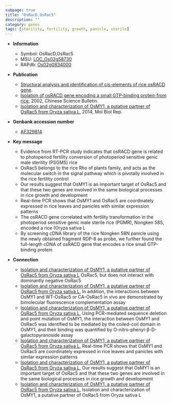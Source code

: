 ```yaml
---
subpage: true
title: "OsRacD,OsRac5"
description: ""
category: genes
tags: [sterility, fertility, growth, panicle, sterile]
---
```


* **Information**  
    + Symbol: OsRacD,OsRac5  
    + MSU: [LOC_Os02g58730](http://rice.plantbiology.msu.edu/cgi-bin/ORF_infopage.cgi?orf=LOC_Os02g58730)  
    + RAPdb: [Os02g0834000](http://rapdb.dna.affrc.go.jp/viewer/gbrowse_details/irgsp1?name=Os02g0834000)  

* **Publication**  
    + [Structural analysis and identification of cis-elements of rice osRACD gene](Shanghai).
    + [Isolation of osRACD gene encoding a small GTP-binding protein from rice](http://www.ncbi.nlm.nih.gov/pubmed?term=Isolation+of+osRACD+gene+encoding+a+small+GTP-binding+protein+from+rice%5BTitle%5D), 2002, Chinese Science Bulletin.
    + [Isolation and characterization of OsMY1, a putative partner of OsRac5 from Oryza sativa L](http://www.ncbi.nlm.nih.gov/pubmed?term=Isolation+and+characterization+of+OsMY1,+a+putative+partner+of+OsRac5+from+Oryza+sativa+L%5BTitle%5D), 2014, Mol Biol Rep.

* **Genbank accession number**  
    + [AF329814](http://www.ncbi.nlm.nih.gov/nuccore/AF329814)

* **Key message**  
    + Evidence from RT-PCR study indicates that osRACD gene is related to photoperiod fertility conversion of photoperiod sensitive genic male sterility (PSGMS) rice
    + OsRac5 belongs to the rice Rho of plants family, and acts as the molecular switch in the signal pathway which is pivotally involved in the rice fertility control
    + Our results suggest that OsMY1 is an important target of OsRac5 and that these two genes are involved in the same biological processes in rice growth and development
    + Real-time PCR shows that OsMY1 and OsRac5 are coordinately expressed in rice leaves and panicles with similar expression patterns
    + The osRACD gene correlated with fertility transformation in the photoperiod sensitive genic male sterile rice (PGMR), Nongken 58S, encoded a rice (Oryza sativa L
    + By screening cDNA library of the rice Nongken 58N panicle using the newly obtained fragment RDP-8 as probe, we further found the full-length cDNA of osRACD gene that encodes a rice small GTP-binding protein

* **Connection**  
    + [Isolation and characterization of OsMY1, a putative partner of OsRac5 from Oryza sativa L](CA) OsRac5, but does not interact with dominantly negative OsRac5
    + [Isolation and characterization of OsMY1, a putative partner of OsRac5 from Oryza sativa L](http://www.ncbi.nlm.nih.gov/pubmed?term=Isolation+and+characterization+of+OsMY1,+a+putative+partner+of+OsRac5+from+Oryza+sativa+L%5BTitle%5D), In addition, the interactions between OsMY1 and WT-OsRac5 or CA-OsRac5 in vivo are demonstrated by bimolecular fluorescence complementation assay
    + [Isolation and characterization of OsMY1, a putative partner of OsRac5 from Oryza sativa L](http://www.ncbi.nlm.nih.gov/pubmed?term=Isolation+and+characterization+of+OsMY1,+a+putative+partner+of+OsRac5+from+Oryza+sativa+L%5BTitle%5D), Using PCR-mediated sequence deletion and point mutation of OsMY1, the interaction between OsMY1 and OsRac5 was identified to be mediated by the coiled-coil domain in OsMY1, and their binding was quantified by O-nitro-phenyl-β-D-galactopyranoside assay
    + [Isolation and characterization of OsMY1, a putative partner of OsRac5 from Oryza sativa L](http://www.ncbi.nlm.nih.gov/pubmed?term=Isolation+and+characterization+of+OsMY1,+a+putative+partner+of+OsRac5+from+Oryza+sativa+L%5BTitle%5D), Real-time PCR shows that OsMY1 and OsRac5 are coordinately expressed in rice leaves and panicles with similar expression patterns
    + [Isolation and characterization of OsMY1, a putative partner of OsRac5 from Oryza sativa L](http://www.ncbi.nlm.nih.gov/pubmed?term=Isolation+and+characterization+of+OsMY1,+a+putative+partner+of+OsRac5+from+Oryza+sativa+L%5BTitle%5D), Our results suggest that OsMY1 is an important target of OsRac5 and that these two genes are involved in the same biological processes in rice growth and development
    + [Isolation and characterization of OsMY1, a putative partner of OsRac5 from Oryza sativa L](http://www.ncbi.nlm.nih.gov/pubmed?term=Isolation+and+characterization+of+OsMY1,+a+putative+partner+of+OsRac5+from+Oryza+sativa+L%5BTitle%5D), Isolation and characterization of OsMY1, a putative partner of OsRac5 from Oryza sativa L




